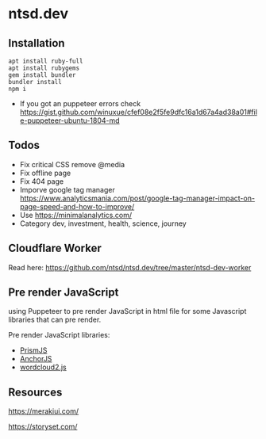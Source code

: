 # ntsd.dev

## Installation

```
apt install ruby-full
apt install rubygems
gem install bundler
bundler install
npm i
```

- If you got an puppeteer errors check <https://gist.github.com/winuxue/cfef08e2f5fe9dfc16a1d67a4ad38a01#file-puppeteer-ubuntu-1804-md>

## Todos

- Fix critical CSS remove @media
- Fix offline page
- Fix 404 page
- Imporve google tag manager <https://www.analyticsmania.com/post/google-tag-manager-impact-on-page-speed-and-how-to-improve/>
- Use https://minimalanalytics.com/
- Category dev, investment, health, science, journey

## Cloudflare Worker

Read here: <https://github.com/ntsd/ntsd.dev/tree/master/ntsd-dev-worker>

## Pre render JavaScript

using Puppeteer to pre render JavaScript in html file for some Javascript libraries that can pre render.

Pre render JavaScript libraries:

- [PrismJS](https://github.com/PrismJS/prism)
- [AnchorJS](https://github.com/bryanbraun/anchorjs)
- [wordcloud2.js](https://github.com/timdream/wordcloud2.js/)

## Resources

<https://merakiui.com/>

<https://storyset.com/>
